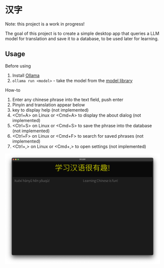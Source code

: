 # 汉字

Note: this project is a work in progress!

The goal of this project is to create a simple desktop app that queries a LLM model for translation and save it to a database, to be used later for learning.

## Usage

Before using
1. Install [Ollama](https://ollama.com/)
2. `ollama run <model>` - take the model from the [model library](https://ollama.com/library)

How-to
1. Enter any chinese phrase into the text field, push enter
2. Pinyin and translation appear below
3. <F1> key to display help (not implemented)
3. <Ctrl+A> on Linux or <Cmd+A> to display the about dialog  (not implemented)
3. <Ctrl+S> on Linux or <Cmd+S> to save the phrase into the database  (not implemented)
4. <Ctrl+F> on Linux or <Cmd+F> to search for saved phrases  (not implemented)
5. <Ctrl+,> on Linux or <Cmd+,> to open settings  (not implemented)

![image](hanzi.png)
